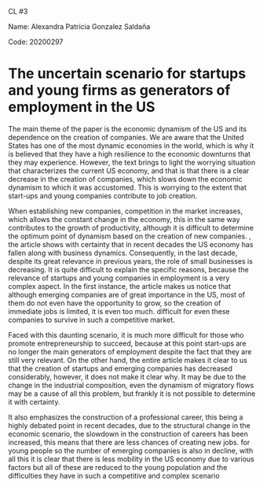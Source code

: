 CL #3

Name: Alexandra Patricia Gonzalez Saldaña

Code: 20200297

# The uncertain scenario for startups and young firms as generators of employment in the US

The main theme of the paper is the economic dynamism of the US and its dependence on the creation of companies. We are aware that the United States has one of the most dynamic economies in the world, which is why it is believed that they have a high resilience to the economic downturns that they may experience. However, the text brings to light the worrying situation that characterizes the current US economy, and that is that there is a clear decrease in the creation of companies, which slows down the economic dynamism to which it was accustomed. This is worrying to the extent that start-ups and young companies contribute to job creation.

When establishing new companies, competition in the market increases, which allows the constant change in the economy, this in the same way contributes to the growth of productivity, although it is difficult to determine the optimum point of dynamism based on the creation of new companies. , the article shows with certainty that in recent decades the US economy has fallen along with business dynamics. Consequently, in the last decade, despite its great relevance in previous years, the role of small businesses is decreasing. It is quite difficult to explain the specific reasons, because the relevance of startups and young companies in employment is a very complex aspect. In the first instance, the article makes us notice that although emerging companies are of great importance in the US, most of them do not even have the opportunity to grow, so the creation of immediate jobs is limited, it is even too much. difficult for even these companies to survive in such a competitive market.

Faced with this daunting scenario, it is much more difficult for those who promote entrepreneurship to succeed, because at this point start-ups are no longer the main generators of employment despite the fact that they are still very relevant. On the other hand, the entire article makes it clear to us that the creation of startups and emerging companies has decreased considerably, however, it does not make it clear why. It may be due to the change in the industrial composition, even the dynamism of migratory flows may be a cause of all this problem, but frankly it is not possible to determine it with certainty.

It also emphasizes the construction of a professional career, this being a highly debated point in recent decades, due to the structural change in the economic scenario, the slowdown in the construction of careers has been increased, this means that there are less chances of creating new jobs. for young people so the number of emerging companies is also in decline, with all this it is clear that there is less mobility in the US economy due to various factors but all of these are reduced to the young population and the difficulties they have in such a competitive and complex scenario
